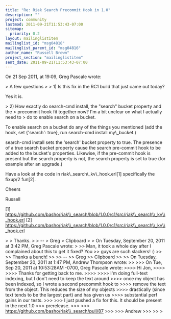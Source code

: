 ```yaml
---
title: "Re: Riak Search Precommit Hook in 1.0"
description: ""
project: community
lastmod: 2011-09-21T11:53:43-07:00
sitemap:
  priority: 0.2
layout: mailinglistitem
mailinglist_id: "msg04818"
mailinglist_parent_id: "msg04816"
author_name: "Russell Brown"
project_section: "mailinglistitem"
sent_date: 2011-09-21T11:53:43-07:00
---
```


On 21 Sep 2011, at 19:09, Greg Pascale wrote:

&gt; A few questions
&gt; 
&gt; 1) Is this fix in the RC1 build that just came out today?

Yes it is.

&gt; 2) How exactly do search-cmd install, the "search" bucket property and the 
&gt; precommit hook fit together now? I'm a bit unclear on what I actually need to 
&gt; do to enable search on a bucket.

To enable search on a bucket do any of the things you mentioned (add the hook, 
set {'search': true}, run search-cmd install my\\_bucket.)

search-cmd install sets the 'search' bucket property to true. The presence of a 
true search bucket property cause the search pre-commit hook to be added to the 
bucket's properties. Likewise, if the pre-commit hook is present but the search 
property is not, the search property is set to true (for example after an 
upgrade.)

Have a look at the code in riak\\_search\\_kv\\_hook.erl[1] specifically the fixup/2 
fun[2].

Cheers

Russell

[1] 
https://github.com/basho/riak\\_search/blob/1.0.0rc1/src/riak\\_search\\_kv\\_hook.erl
[2] 
https://github.com/basho/riak\\_search/blob/1.0.0rc1/src/riak\\_search\\_kv\\_hook.erl

&gt; 
&gt; Thanks.
&gt; 
&gt; --
&gt; Greg
&gt; Clipboard
&gt; 
&gt; On Tuesday, September 20, 2011 at 3:42 PM, Greg Pascale wrote:
&gt; 
&gt;&gt; Man, it took a whole day after I complained about this to get it fixed? You 
&gt;&gt; guys are such slackers! :)
&gt;&gt; 
&gt;&gt; Thanks a bunch!
&gt;&gt; 
&gt;&gt; -- 
&gt;&gt; Greg
&gt;&gt; Clipboard
&gt;&gt; 
&gt;&gt; On Tuesday, September 20, 2011 at 1:47 PM, Andrew Thompson wrote:
&gt;&gt; 
&gt;&gt;&gt; On Tue, Sep 20, 2011 at 10:53:28AM -0700, Greg Pascale wrote:
&gt;&gt;&gt;&gt; Hi Jon,
&gt;&gt;&gt;&gt; 
&gt;&gt;&gt;&gt; Thanks for getting back to me.
&gt;&gt;&gt;&gt; 
&gt;&gt;&gt;&gt; I'm doing full-text indexing, but I don't need to keep the text around 
&gt;&gt;&gt;&gt; once my object has been indexed, so I wrote a second precommit hook to 
&gt;&gt;&gt;&gt; remove the text from the object. This reduces the size of my objects 
&gt;&gt;&gt;&gt; drastically (since text tends to be the largest part) and has given us 
&gt;&gt;&gt;&gt; substantial perf gains in our tests.
&gt;&gt;&gt; 
&gt;&gt;&gt; I just pushed a fix for this. It should be present in the next 1.0
&gt;&gt;&gt; prerelease.
&gt;&gt;&gt; 
&gt;&gt;&gt; https://github.com/basho/riak\\_search/pull/87
&gt;&gt;&gt; 
&gt;&gt;&gt; Andrew
&gt;&gt;&gt; 
&gt;&gt; 
&gt; 

